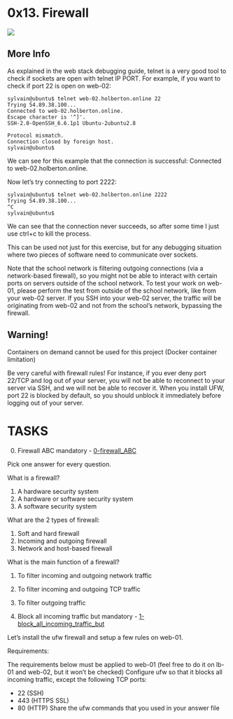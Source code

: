# 0x13. Firewall

![](https://s3.amazonaws.com/intranet-projects-files/holbertonschool-sysadmin_devops/284/V1HjQ1Y.png/)

## More Info

As explained in the web stack debugging guide, telnet is a very good tool to check if sockets are open with telnet IP PORT. For example, if you want to check if port 22 is open on web-02:
```
sylvain@ubuntu$ telnet web-02.holberton.online 22
Trying 54.89.38.100...
Connected to web-02.holberton.online.
Escape character is '^]'.
SSH-2.0-OpenSSH_6.6.1p1 Ubuntu-2ubuntu2.8

Protocol mismatch.
Connection closed by foreign host.
sylvain@ubuntu$
```
We can see for this example that the connection is successful: Connected to web-02.holberton.online.

Now let’s try connecting to port 2222:
```
sylvain@ubuntu$ telnet web-02.holberton.online 2222
Trying 54.89.38.100...
^C
sylvain@ubuntu$
```

We can see that the connection never succeeds, so after some time I just use ctrl+c to kill the process.

This can be used not just for this exercise, but for any debugging situation where two pieces of software need to communicate over sockets.

Note that the school network is filtering outgoing connections (via a network-based firewall), so you might not be able to interact with certain ports on servers outside of the school network. To test your work on web-01, please perform the test from outside of the school network, like from your web-02 server. If you SSH into your web-02 server, the traffic will be originating from web-02 and not from the school’s network, bypassing the firewall.

## Warning!

Containers on demand cannot be used for this project (Docker container limitation)

Be very careful with firewall rules! For instance, if you ever deny port 22/TCP and log out of your server, you will not be able to reconnect to your server via SSH, and we will not be able to recover it. When you install UFW, port 22 is blocked by default, so you should unblock it immediately before logging out of your server.


# TASKS

0. Firewall ABC mandatory - [0-firewall_ABC](0-firewall_ABC/)

Pick one answer for every question.

What is a firewall?

1. A hardware security system
2. A hardware or software security system
3. A software security system

What are the 2 types of firewall:

1. Soft and hard firewall
2. Incoming and outgoing firewall
3. Network and host-based firewall

What is the main function of a firewall?

1. To filter incoming and outgoing network traffic
2. To filter incoming and outgoing TCP traffic
3. To filter outgoing traffic

1. Block all incoming traffic but mandatory - [1-block_all_incoming_traffic_but](1-block_all_incoming_traffic_but/)

Let’s install the ufw firewall and setup a few rules on web-01.

Requirements:

The requirements below must be applied to web-01 (feel free to do it on lb-01 and web-02, but it won’t be checked)
Configure ufw so that it blocks all incoming traffic, except the following TCP ports:
- 22 (SSH)
- 443 (HTTPS SSL)
- 80 (HTTP)
Share the ufw commands that you used in your answer file
